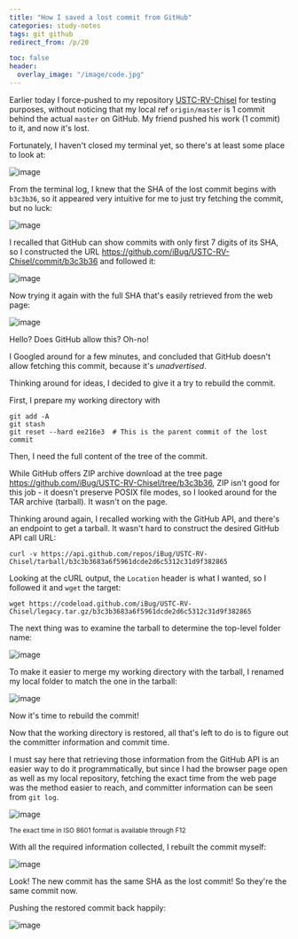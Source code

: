 ```yaml
---
title: "How I saved a lost commit from GitHub"
categories: study-notes
tags: git github
redirect_from: /p/20

toc: false
header:
  overlay_image: "/image/code.jpg"
---
```


Earlier today I force-pushed to my repository [USTC-RV-Chisel](https://github.com/iBug/USTC-RV-Chisel) for testing purposes,
without noticing that my local ref `origin/master` is 1 commit behind the actual `master` on GitHub.
My friend pushed his work (1 commit) to it, and now it's lost.

Fortunately, I haven't closed my terminal yet, so there's at least some place to look at:

![image](/image/git-restore/1.png)

From the terminal log, I knew that the SHA of the lost commit begins with `b3c3b36`, so it appeared very intuitive for me to just try fetching the commit, but no luck:

![image](/image/git-restore/2.png)

I recalled that GitHub can show commits with only first 7 digits of its SHA, so I constructed the URL <https://github.com/iBug/USTC-RV-Chisel/commit/b3c3b36> and followed it:

![image](/image/git-restore/3.png)

Now trying it again with the full SHA that's easily retrieved from the web page:

![image](/image/git-restore/4.png)

Hello? Does GitHub allow this? Oh-no!

I Googled around for a few minutes, and concluded that GitHub doesn't allow fetching this commit, because it's *unadvertised*.

Thinking around for ideas, I decided to give it a try to rebuild the commit.

First, I prepare my working directory with

    git add -A
    git stash
    git reset --hard ee216e3  # This is the parent commit of the lost commit

Then, I need the full content of the tree of the commit.

While GitHub offers ZIP archive download at the tree page <https://github.com/iBug/USTC-RV-Chisel/tree/b3c3b36>, ZIP isn't good for this job - it doesn't preserve POSIX file modes, so I looked around for the TAR archive (tarball). It wasn't on the page.

Thinking around again, I recalled working with the GitHub API, and there's an endpoint to get a tarball.
It wasn't hard to construct the desired GitHub API call URL:

    curl -v https://api.github.com/repos/iBug/USTC-RV-Chisel/tarball/b3c3b3683a6f5961dcde2d6c5312c31d9f382865

Looking at the cURL output, the `Location` header is what I wanted, so I followed it and `wget` the target:

    wget https://codeload.github.com/iBug/USTC-RV-Chisel/legacy.tar.gz/b3c3b3683a6f5961dcde2d6c5312c31d9f382865

The next thing was to examine the tarball to determine the top-level folder name:

![image](/image/git-restore/5.png)

To make it easier to merge my working directory with the tarball, I renamed my local folder to match the one in the tarball:

![image](/image/git-restore/6.png)

Now it's time to rebuild the commit!

Now that the working directory is restored, all that's left to do is to figure out the committer information and commit time.

I must say here that retrieving those information from the GitHub API is an easier way to do it programmatically, but since I had the browser page open as well as my local repository, fetching the exact time from the web page was the method easier to reach, and committer information can be seen from `git log`.

![image](/image/git-restore/7.png)

<sup>The exact time in ISO 8601 format is available through F12<sup>

With all the required information collected, I rebuilt the commit myself:

![image](/image/git-restore/8.png)

Look! The new commit has the same SHA as the lost commit! So they're the same commit now.

Pushing the restored commit back happily:

![image](/image/git-restore/9.png)
